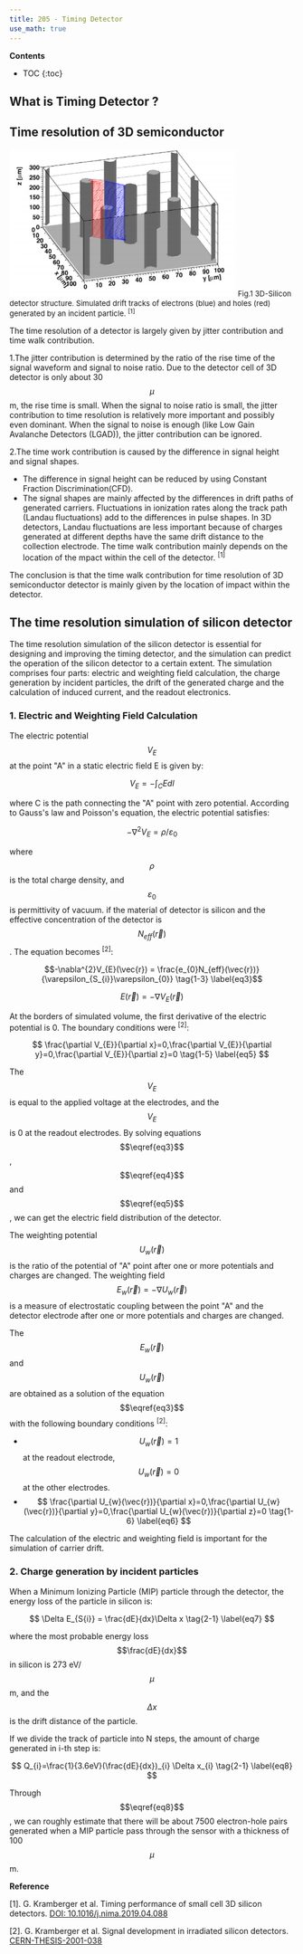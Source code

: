 ```yaml
---
title: 205 - Timing Detector  
use_math: true
---
```


**Contents**
* TOC
{:toc}

## What is Timing Detector ?
## Time resolution of 3D semiconductor

<img src="/images/3D_SiC_structure.png" width="400"/>

<font size=2 >
Fig.1  3D-Silicon detector structure. Simulated drift tracks of electrons (blue) and holes (red) generated by an incident particle. <sup>[1]</sup>
</font>

The time resolution of a detector is largely given by jitter contribution and time walk contribution.  

1.The jitter contribution is determined by the ratio of the rise time of the signal waveform and signal to noise ratio. Due to the detector cell of 3D detector is only about 30 $$\mu$$ m, the rise time is small. When the signal to noise ratio is small, the jitter contribution to time resolution is relatively more important and possibly even dominant. When the signal to noise is enough (like Low Gain Avalanche Detectors (LGAD)), the jitter contribution can be ignored.


2.The time work contribution is caused by the difference in signal height and signal shapes. 
- The difference in signal height can be reduced by using Constant Fraction Discrimination(CFD). 
- The signal shapes are mainly affected by the differences in drift paths of generated carriers. Fluctuations in ionization rates along the track path (Landau fluctuations) add to the differences in pulse shapes. In 3D detectors, Landau fluctuations are less important because of charges generated at different depths have the same drift distance to the collection electrode. The time walk contribution mainly depends on the location of the mpact within the cell of the detector. <sup>[1]</sup>


The conclusion is that the time walk contribution for time resolution of 3D semiconductor detector is mainly given by the location of impact within the detector.

## The time resolution simulation of silicon detector
The time resolution simulation of the silicon detector is essential for designing and improving the timing detector, and the simulation can predict the operation of the silicon detector to a certain extent. The simulation comprises four parts: electric and weighting field calculation, the charge generation by incident particles, the drift of the generated charge and the calculation of induced current, and the readout electronics.
### 1. Electric and Weighting Field Calculation
The electric potential $$ V_{E} $$  at the point "A" in a static electric field E is given by:

$$
V_{E}=-\int_{C}Edl \tag{1-1} \label{eq1}
$$

where C is the path connecting the "A" point with zero potential. According to Gauss's law and Poisson's equation, the electric potential satisfies:

$$ 
-\nabla^{2}V_{E} = \rho/\varepsilon_{0}   \tag{1-2} \label{eq2}
$$ 

where $$\rho$$ is the total charge density, and $$\varepsilon_{0}$$ is permittivity of vacuum. if the material of detector is silicon and the effective concentration of the detector is $$ N_{eff}(\vec{r})$$. The equation becomes <sup>[2]</sup>:

$$-\nabla^{2}V_{E}(\vec{r}) = \frac{e_{0}N_{eff}(\vec{r})}{\varepsilon_{S_{i}}\varepsilon_{0}} \tag{1-3} \label{eq3}$$

$$E(\vec{r})=-\nabla V_{E}(\vec{r})  \tag{1-4} \label{eq4} $$

At the borders of simulated volume, the first derivative of the electric potential is 0. The boundary conditions were  <sup>[2]</sup>:

$$
\frac{\partial V_{E}}{\partial x}=0,\frac{\partial V_{E}}{\partial y}=0,\frac{\partial V_{E}}{\partial z}=0   \tag{1-5} \label{eq5}
$$

The  $$V_{E}$$ is equal to the applied voltage at the electrodes, and the $$V_{E}$$ is 0 at the readout electrodes. By solving equations $$\eqref{eq3}$$, $$\eqref{eq4}$$ and $$\eqref{eq5}$$, we can get the electric field distribution of the detector.

The weighting potential $$U_{w}(\vec{r})$$ is the ratio of the potential of "A" point after one or more potentials and charges are changed. The weighting field $$E_{w}(\vec{r})=-\nabla U_{w}(\vec{r})$$ is a measure of electrostatic coupling between the point "A" and the detector electrode after one or more potentials and charges are changed.

The $$E_{w}(\vec{r})$$ and $$U_{w}(\vec{r})$$ are obtained as a solution of the equation $$\eqref{eq3}$$ with the following boundary conditions  <sup>[2]</sup>:
- $$U_{w}(\vec{r})=1$$ at the readout electrode, $$U_{w}(\vec{r})=0$$ at the other electrodes.
- $$
\frac{\partial U_{w}(\vec{r})}{\partial x}=0,\frac{\partial U_{w}(\vec{r})}{\partial y}=0,\frac{\partial U_{w}(\vec{r})}{\partial z}=0   \tag{1-6} \label{eq6}
$$

The calculation of the electric and weighting field is important for the simulation of carrier drift.

### 2. Charge generation by incident particles
 
 When a Minimum Ionizing Particle (MIP) particle through the detector, the energy loss of the particle in silicon is:
 
 $$
 \Delta E_{S{i}}  = \frac{dE}{dx}\Delta x  \tag{2-1} \label{eq7}
 $$
 
 where the most probable energy loss $$\frac{dE}{dx}$$ in silicon is 273 eV/$$\mu$$m, and the $$\Delta x$$ is the drift distance of the particle.
 
 If we divide the track of particle into N steps, the amount of charge generated in i-th step is:
 
 $$
 Q_{i}=\frac{1}{3.6eV}(\frac{dE}{dx})_{i} \Delta x_{i}  \tag{2-1} \label{eq8}
 $$


Through $$\eqref{eq8}$$, we can roughly estimate that there will be about 7500 electron-hole pairs generated when a MIP particle pass through the sensor with a thickness of 100$$\mu$$m.

**Reference**

[1]. G. Kramberger et al. Timing performance of small cell 3D silicon detectors. [DOI: 10.1016/j.nima.2019.04.088](https://doi.org/10.1016/j.nima.2019.04.088)

[2]. G. Kramberger et al. Signal development in irradiated silicon detectors. [CERN-THESIS-2001-038](https://inspirehep.net/literature/1088069)
